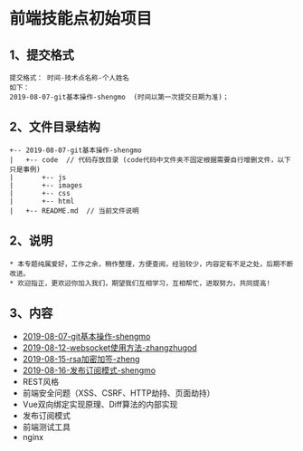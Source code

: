 # 前端技能点初始项目

## 1、提交格式

```shell
提交格式： 时间-技术点名称-个人姓名
如下：
2019-08-07-git基本操作-shengmo  (时间以第一次提交日期为准)；
```

## 2、文件目录结构

```shell
+-- 2019-08-07-git基本操作-shengmo
|   +-- code  // 代码存放目录 (code代码中文件夹不固定根据需要自行增删文件，以下只是事例) 
|       +-- js
|       +-- images
|       +-- css
|       +-- html
|   +-- README.md  // 当前文件说明
```


## 2、说明

```shell
* 本专题纯属爱好，工作之余，稍作整理，方便查阅，经验较少，内容定有不足之处，后期不断改进。
* 欢迎指正，更欢迎你加入我们，期望我们互相学习，互相帮忙，进取努力，共同提高!
```

## 3、内容

* [2019-08-07-git基本操作-shengmo](2019-08-07-git基本操作-shengmo)
* [2019-08-12-websocket使用方法-zhangzhugod](2019-08-12-websocket使用方法-zhangzhugod)
* [2019-08-15-rsa加密加签-zheng](2019-08-15-rsa加密加签-zheng)
* [2019-08-16-发布订阅模式-shengmo](2019-08-16-发布订阅模式-shengmo)
* REST风格
* 前端安全问题（XSS、CSRF、HTTP劫持、页面劫持）
* Vue双向绑定实现原理、Diff算法的内部实现
* 发布订阅模式
* 前端测试工具
* nginx